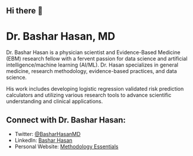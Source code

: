 ## Hi there 👋

# Dr. Bashar Hasan, MD

Dr. Bashar Hasan is a physician scientist and Evidence-Based Medicine (EBM) research fellow with a fervent passion for data science and artificial intelligence/machine learning (AI/ML). Dr. Hasan specializes in general medicine, research methodology, evidence-based practices, and data science.

His work includes developing logistic regression validated risk prediction calculators and utilizing various research tools to advance scientific understanding and clinical applications.

## Connect with Dr. Bashar Hasan:
- Twitter: [@BasharHasanMD](https://x.com/BasharHasanMD)
- LinkedIn: [Bashar Hasan](https://www.linkedin.com/in/bashar-hasan-56490394/)
- Personal Website: [Methodology Essentials](https://sites.google.com/view/methodology-essentials)
